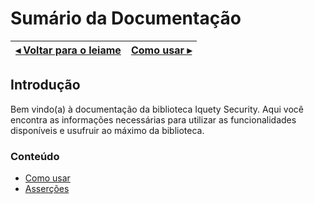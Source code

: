 # Sumário da Documentação

[◂ Voltar para o leiame](leiame.md) | [Como usar ▸](01-como-usar.md)
-- | --

## Introdução

Bem vindo(a) à documentação da biblioteca Iquety Security. Aqui você encontra as informações necessárias para utilizar as funcionalidades disponíveis e usufruir ao máximo da biblioteca.

### Conteúdo

- [Como usar](01-como-usar.md)
- [Asserções](02-assercoes.md)
